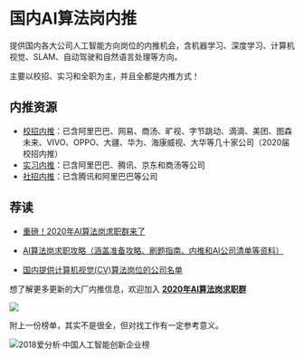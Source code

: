 # 国内AI算法岗内推
提供国内各大公司人工智能方向岗位的内推机会，含机器学习、深度学习、计算机视觉、SLAM、自动驾驶和自然语言处理等方向。

主要以校招、实习和全职为主，并且全都是内推方式！

## 内推资源

- [校招内推](校招/README.md)：已含阿里巴巴、网易、商汤、旷视、字节跳动、滴滴、美团、图森未来、VIVO、OPPO、大疆、华为、海康威视、大华等几十家公司（2020届校招内推）
- [实习内推](实习/README.md)：已含阿里巴巴、腾讯、京东和商汤等公司
- [社招内推](社招/README.md)：已含腾讯和阿里巴巴等公司

## 荐读

- [重磅！2020年AI算法岗求职群来了](https://mp.weixin.qq.com/s/ypRaTi9hb73N6kJRPjJoCA)

- [AI算法岗求职攻略（涵盖准备攻略、刷题指南、内推和AI公司清单等资料）](https://github.com/amusi/AI-Job-Notes)

- [国内提供计算机视觉(CV)算法岗位的公司名单](https://github.com/amusi/CV-Jobs)

想了解更多更新的大厂内推信息，欢迎加入 **[2020年AI算法岗求职群](https://t.zsxq.com/VFUZR3n)**

![](img/2019AI算法岗求职群.png)

附上一份榜单，其实不是很全，但对找工作有一定参考意义。

![2018爱分析·中国人工智能创新企业榜](img/2018爱分析·中国人工智能创新企业榜.jpg)